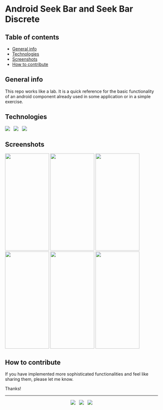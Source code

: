 # Android Seek Bar and Seek Bar Discrete


## Table of contents
* [General info](#general-info)
* [Technologies](#technologies)
* [Screenshots](#screenshots)
* [How to contribute](#how-to-contribute)


## General info
This repo works like a lab. It is a quick reference for the basic functionality of an android component already used in some application or in a simple exercise.


## Technologies

<p>
  <img src="https://img.shields.io/badge/Jakarta-Java-007396?style=for-the-badge&logo=java&logoColor=white" />&nbsp;&nbsp;
  <img src="https://img.shields.io/badge/Android%20Studio-Android-3DDC84?style=for-the-badge&logo=android&logoColor=white" />&nbsp;&nbsp;
  <img src="https://img.shields.io/badge/Build%20Tool-Gradle-02303A?style=for-the-badge&logo=gradle&logoColor=white" />&nbsp;&nbsp;
</p>


## Screenshots
<kbd><img src="https://user-images.githubusercontent.com/5893219/135733889-a0e1542e-8bd6-4559-98f7-a68cff92d876.png" width="145" height="320"></kbd>
<kbd><img src="https://user-images.githubusercontent.com/5893219/135733890-603029bd-9a54-4fcc-a7c2-3d0d6faf60fe.png" width="145" height="320"></kbd>
<kbd><img src="https://user-images.githubusercontent.com/5893219/135733891-9297c894-58a6-4e75-ab2f-e0482e9ef194.png" width="145" height="320"></kbd>
<kbd><img src="https://user-images.githubusercontent.com/5893219/135733892-62411d20-5d80-4223-8321-954d3bc94edd.png" width="145" height="320"></kbd>
<kbd><img src="https://user-images.githubusercontent.com/5893219/135733893-f18e6d00-987d-4fde-a732-6ecfaa947b5b.png" width="145" height="320"></kbd>
<kbd><img src="https://user-images.githubusercontent.com/5893219/135733888-d7160ad8-d098-4aaf-a4a3-976d6ccbd467.png" width="145" height="320"></kbd>


## How to contribute
If you have implemented more sophisticated functionalities and feel like sharing them, please let me know.

Thanks!

<!-- FOOTER (Author / Visit My Online Resume / Download My PDF Resume) -->
<hr>
<p align='center'>
  <a href="#"><img src="https://img.shields.io/badge/author-%C2%A9%20Siomara%20Cintia%20Pantarotto.%20All%20rights%20reserved.-008080?style=social"></a>&nbsp;&nbsp;
  <a href="https://siomara.com.br/"><img src="https://img.shields.io/badge/visit-My Online Resume-008080?style=social"></a>&nbsp;&nbsp;
  <a href="https://siomara.com.br/ResumePANTAROTTO.pdf"><img src="https://img.shields.io/badge/download-My PDF Resume-008080?style=social"></a>
</p>
